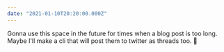 ```yaml
---
date: "2021-01-10T20:20:00.000Z"
---
```


Gonna use this space in the future for times when a blog post is too long. Maybe I'll make a cli that will post them to twitter as threads too. 🤔

